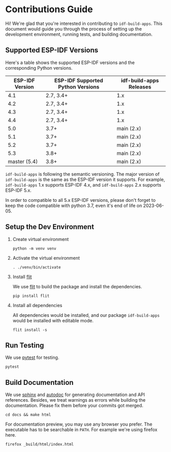 # Contributions Guide

Hi! We're glad that you're interested in contributing to `idf-build-apps`. This document would guide you through the process of setting up the development environment, running tests, and building documentation.

## Supported ESP-IDF Versions

Here's a table shows the supported ESP-IDF versions and the corresponding Python versions.

| ESP-IDF Version | ESP-IDF Supported Python Versions | idf-build-apps Releases |
|-----------------|-----------------------------------|-------------------------|
| 4.1             | 2.7, 3.4+                         | 1.x                     |
| 4.2             | 2.7, 3.4+                         | 1.x                     |
| 4.3             | 2.7, 3.4+                         | 1.x                     |
| 4.4             | 2.7, 3.4+                         | 1.x                     |
| 5.0             | 3.7+                              | main (2.x)              |
| 5.1             | 3.7+                              | main (2.x)              |
| 5.2             | 3.7+                              | main (2.x)              |
| 5.3             | 3.8+                              | main (2.x)              |
| master (5.4)    | 3.8+                              | main (2.x)              |

`idf-build-apps` is following the semantic versioning. The major version of `idf-build-apps` is the same as the ESP-IDF version it supports. For example, `idf-build-apps` 1.x supports ESP-IDF 4.x, and `idf-build-apps` 2.x supports ESP-IDF 5.x.

In order to compatible to all 5.x ESP-IDF versions, please don't forget to keep the code compatible with python 3.7, even it's end of life on 2023-06-05.

## Setup the Dev Environment

1. Create virtual environment

    ```shell
    python -m venv venv
    ```

2. Activate the virtual environment

    ```shell
    . ./venv/bin/activate
    ```

3. Install [flit][flit]

    We use [flit][flit] to build the package and install the dependencies.

    ```shell
    pip install flit
    ```

4. Install all dependencies

    All dependencies would be installed, and our package `idf-build-apps` would be installed with editable mode.

    ```shell
    flit install -s
    ```

## Run Testing

We use [pytest][pytest] for testing.

```shell
pytest
```

## Build Documentation

We use [sphinx][sphinx] and [autodoc][autodoc] for generating documentation and API references. Besides, we treat warnings as errors while building the documentation. Please fix them before your commits got merged.

```shell
cd docs && make html
```

For documentation preview, you may use any browser you prefer. The executable has to be searchable in `PATH`. For example we're using firefox here.

```shell
firefox _build/html/index.html
```

[flit]: https://flit.pypa.io/en/stable/index.html
[pytest]: https://docs.pytest.org/en/stable/contents.html
[sphinx]: https://www.sphinx-doc.org/en/master/
[autodoc]: https://www.sphinx-doc.org/en/master/usage/quickstart.html#autodoc
